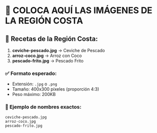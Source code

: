 # 📄 COLOCA AQUÍ LAS IMÁGENES DE LA REGIÓN COSTA

## 🐠 Recetas de la Región Costa:

1. **ceviche-pescado.jpg** → Ceviche de Pescado
2. **arroz-coco.jpg** → Arroz con Coco
3. **pescado-frito.jpg** → Pescado Frito

### ✅ Formato esperado:
- Extensión: `.jpg` o `.png`
- Tamaño: 400x300 píxeles (proporción 4:3)
- Peso máximo: 200KB

### 🎯 Ejemplo de nombres exactos:
```
ceviche-pescado.jpg
arroz-coco.jpg
pescado-frito.jpg
```

